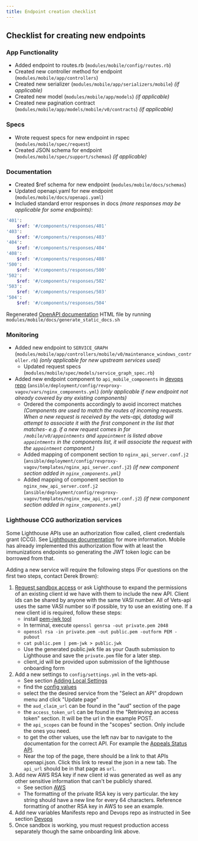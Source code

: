 ```yaml
---
title: Endpoint creation checklist
---
```


## Checklist for creating new endpoints

### App Functionality

* Added endpoint to routes.rb (`modules/mobile/config/routes.rb`)
* Created new controller method for endpoint (`modules/mobile/app/controllers`)
* Created new serializer (`modules/mobile/app/serializers/mobile`) _(if applicable)_
* Created new model (`modules/mobile/app/models`) _(if applicable)_
* Created new pagination contract (`modules/mobile/app/models/mobile/v0/contracts`) _(if applicable)_

### Specs

* Wrote request specs for new endpoint in rspec (`modules/mobile/spec/request`)
* Created JSON schema for endpoint (`modules/mobile/spec/support/schemas`) _(if applicable)_

### Documentation

* Created $ref schema for new endpoint (`modules/mobile/docs/schemas`)
* Updated openapi.yaml for new endpoint (`modules/mobile/docs/openapi.yaml`)
* Included standard error responses in docs _(more responses may be applicable for some endpoints)_:

```bash
'401':
    $ref: '#/components/responses/401'
'403':
    $ref: '#/components/responses/403'
'404':
    $ref: '#/components/responses/404'
'408':
    $ref: '#/components/responses/408'
'500':
    $ref: '#/components/responses/500'
'502':
    $ref: '#/components/responses/502'
'503':
    $ref: '#/components/responses/503'
'504':
    $ref: '#/components/responses/504'
```

Regenerated [OpenAPI documentation](./OpenAPIDocumentation.md) HTML file by running `modules/mobile/docs/generate_static_docs.sh`

### Monitoring

* Added new endpoint to `SERVICE_GRAPH` (`modules/mobile/app/controllers/mobile/v0/maintenance_windows_controller.rb`) _(only applicable for new upstream services used)_
  * Updated request specs (`modules/mobile/spec/models/service_graph_spec.rb`)
* Added new endpoint component to `api_mobile_components` in [devops repo](https://github.com/department-of-veterans-affairs/devops) (`ansible/deployment/config/revproxy-vagov/vars/nginx_components.yml`) _(only applicable if new endpoint not already covered by any existing components)_
  * Ordered the components accordingly to avoid incorrect matches _(Components are used to match the routes of incoming requests. When a new request is received by the vets-api, datadog will attempt to associate it with the first component in the list that matches- e.g. if a new request comes in for `/mobile/v0/appointments` and `appointment` is listed above `appointments` in the components list, it will associate the request with the `appointment` component.)_
  * Added mapping of component section to `nginx_api_server.conf.j2` (`ansible/deployment/config/revproxy-vagov/templates/nginx_api_server.conf.j2`) _(if new component section added in `nginx_components.yml`)_
  * Added mapping of component section to `nginx_new_api_server.conf.j2` (`ansible/deployment/config/revproxy-vagov/templates/nginx_new_api_server.conf.j2`) _(if new component section added in `nginx_components.yml`)_

### Lighthouse CCG authorization services

Some Lighthouse APIs use an authorization flow called, client credentials grant (CCG). See [Lighthouse documentation](https://dev-developer.va.gov/explore/authorization/docs/client-credentials?api=va_letter_generator) for more information. Mobile has already implemented this authorization flow with at least the immunizations endpoints so generating the JWT token logic can be borrowed from that.

Adding a new service will require the following steps (For questions on the first two steps, contact Derek Brown): 

  1. [Request sandbox access](https://developer.va.gov/onboarding/request-sandbox-access) or ask Lighthouse to expand the permissions of an existing client id we have with them to include the new API. Client ids can be shared by anyone with the same VASI number. All of Vets-api uses the same VASI number so if possible, try to use an existing one. If a new client id is required, follow these steps:
     * install [pem-jwk tool](https://www.npmjs.com/package/pem-jwk)
     * In terminal, execute `openssl genrsa -out private.pem 2048`
     * `openssl rsa -in private.pem -out public.pem -outform PEM -pubout`
     * `cat public.pem | pem-jwk > public.jwk`
     * Use the generated public.jwk file as your Oauth submission to Lighthouse and save the `private.pem` file for a later step.
     * client_id will be provided upon submission of the lighthouse onboarding form
  2. Add a new settings to `config/settings.yml` in the vets-api.
     * See section [Adding Local Settings](./Devops.md)
     * find the [config values](https://dev-developer.va.gov/explore/authorization/docs/client-credentials)
     * select the the desired service from the "Select an API" dropdown menu and click "Update page"
     * the `aud_claim_url` can be found in the "aud" section of the page
     * the `access_token_url` can be found in the "Retrieving an access token" section. It will be the url in the example POST.
     * the `api_scopes` can be found in the "scopes" section. Only include the ones you need.
     * to get the other values, use the left nav bar to navigate to the documentation for the correct API. For example the [Appeals Status API](https://dev-developer.va.gov/explore/appeals/docs/appeals?version=current).
     * Near the top of the page, there should be a link to that APIs openapi.json. Click this link to reveal the json in a new tab. The `api_url` should be in that page as `url`.
  3. Add new AWS RSA key if new client id was generated as well as any other sensitive information that can't be publicly shared.
     * See section [AWS](./Devops.md)
     * The formatting of the private RSA key is very particular. the key string should have a new line for every 64 characters. Reference formatting of another RSA key in AWS to see an example. 
  4. Add new variables Manifests repo and Devops repo as instructed in See section [Devops](./Devops.md)
  5. Once sandbox is working, you must request production access separately though the same onboarding link above.
